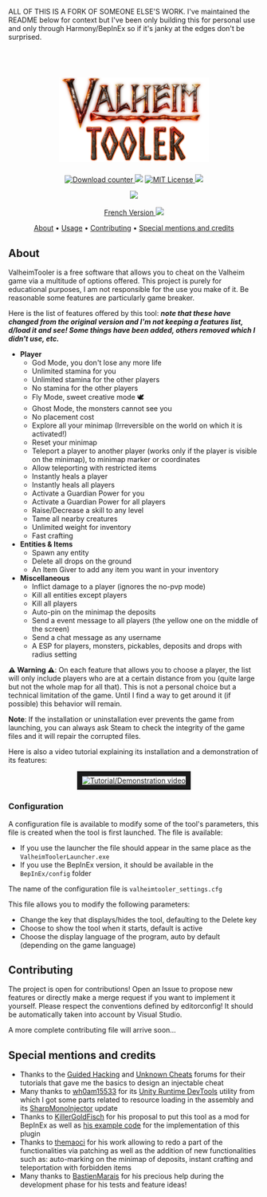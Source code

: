 ALL OF THIS IS A FORK OF SOMEONE ELSE'S WORK. I've maintained the README below for context but I've been only building this for personal use and only through Harmony/BepInEx so if it's janky at the edges don't be surprised.

<h1 align="center">
  <br>
  <img src="./docs/images/valheimtooler_logo.png" alt="Valheim Tooler" width="300">
</h1>

<p align="center">
  <a href="https://github.com/Astropilot/ValheimTooler/releases">
    <img src="https://img.shields.io/github/downloads/Astropilot/ValheimTooler/total"
         alt="Download counter">
  </a>
  <img src="https://img.shields.io/github/v/tag/Astropilot/ValheimTooler">
  <a href="https://github.com/Astropilot/ValheimTooler/blob/master/LICENSE">
    <img src="https://img.shields.io/github/license/Astropilot/ValheimTooler"
         alt="MIT License">
  </a>
  <img src="https://img.shields.io/badge/Made%20with-%E2%9D%A4%EF%B8%8F-red.svg">
</p>
<p align="center">
  <a href="https://discord.gg/y2wbG5uQ7y">
    <img src="https://discord.com/assets/f8389ca1a741a115313bede9ac02e2c0.svg" height="60">
  </a>
</p>

<p align="center">
    <a href="./README-FR.md">French Version <img src="https://cdn.countryflags.com/thumbs/france/flag-800.png" height="16"></a>
</p>

<p align="center">
  <a href="#about">About</a> •
  <a href="#usage">Usage</a> •
  <a href="#contributing">Contributing</a> •
  <a href="#special-mentions-and-credits">Special mentions and credits</a>
</p>

## About

ValheimTooler is a free software that allows you to cheat on the Valheim game via a multitude of options offered. This project is purely for educational purposes, I am not responsible for the use you make of it. Be reasonable some features are particularly game breaker.

Here is the list of features offered by this tool:
***note that these have changed from the original version and I'm not keeping a features list, d/load it and see! Some things have been added, others removed which I didn't use, etc.***

* **Player** 
  * God Mode, you don't lose any more life
  * Unlimited stamina for you
  * Unlimited stamina for the other players
  * No stamina for the other players
  * Fly Mode, sweet creative mode 🕊️
  * Ghost Mode, the monsters cannot see you
  * No placement cost
  * Explore all your minimap (Irreversible on the world on which it is activated!)
  * Reset your minimap
  * Teleport a player to another player (works only if the player is visible on the minimap), to minimap marker or coordinates
  * Allow teleporting with restricted items
  * Instantly heals a player
  * Instantly heals all players
  * Activate a Guardian Power for you
  * Activate a Guardian Power for all players
  * Raise/Decrease a skill to any level
  * Tame all nearby creatures
  * Unlimited weight for inventory
  * Fast crafting
* **Entities & Items**
  * Spawn any entity
  * Delete all drops on the ground
  * An Item Giver to add any item you want in your inventory
* **Miscellaneous**
  * Inflict damage to a player (ignores the no-pvp mode)
  * Kill all entities except players
  * Kill all players
  * Auto-pin on the minimap the deposits
  * Send a event message to all players (the yellow one on the middle of the screen)
  * Send a chat message as any username
  * A ESP for players, monsters, pickables, deposits and drops with radius setting

**⚠️ Warning ⚠️**: On each feature that allows you to choose a player, the list will only include players who are at a certain distance from you (quite large but not the whole map for all that). This is not a personal choice but a technical limitation of the game. Until I find a way to get around it (if possible) this behavior will remain.

**Note**: If the installation or uninstallation ever prevents the game from launching, you can always ask Steam to check the integrity of the game files and it will repair the corrupted files.

Here is also a video tutorial explaining its installation and a demonstration of its features:

<p align="center">
<a href="https://www.youtube.com/watch?feature=player_embedded&v=Xbt0V_1Xt4U" target="_blank">
  <img src="https://img.youtube.com/vi/Xbt0V_1Xt4U/maxresdefault.jpg" width="640" height="360" border="10" alt="Tutorial/Demonstration video">
</a>
</p>

### Configuration

A configuration file is available to modify some of the tool's parameters, this file is created when the tool is first launched.
The file is available:
- If you use the launcher the file should appear in the same place as the `ValheimToolerLauncher.exe`
- If you use the BepInEx version, it should be available in the `BepInEx/config` folder

The name of the configuration file is `valheimtooler_settings.cfg`

This file allows you to modify the following parameters:
- Change the key that displays/hides the tool, defaulting to the Delete key
- Choose to show the tool when it starts, default is active
- Choose the display language of the program, auto by default (depending on the game language)

## Contributing

The project is open for contributions! Open an Issue to propose new features or directly make a merge request if you want to implement it yourself. Please respect the conventions defined by editorconfig! It should be automatically taken into account by Visual Studio.

A more complete contributing file will arrive soon...

## Special mentions and credits

* Thanks to the [Guided Hacking](https://guidedhacking.com/threads/how-to-hack-unity-games-using-mono-injection-tutorial.11674/) and [Unknown Cheats](https://www.unknowncheats.me/forum/unity/285864-beginners-guide-hacking-unity-games.html) forums for their tutorials that gave me the basics to design an injectable cheat
* Many thanks to [wh0am15533](https://github.com/wh0am15533) for its [Unity Runtime DevTools](https://www.unknowncheats.me/forum/unity/388951-unity-runtime-devtools-v1-01-a.html) utility from which I got some parts related to resource loading in the assembly and its [SharpMonoInjector](https://github.com/wh0am15533/SharpMonoInjector) update
* Thanks to [KillerGoldFisch](https://github.com/KillerGoldFisch) for his proposal to put this tool as a mod for BepInEx as well as [his example code](https://github.com/KillerGoldFisch/ValheimToolerLoaderMod) for the implementation of this plugin
* Thanks to [themaoci](https://github.com/themaoci) for his work allowing to redo a part of the functionalities via patching as well as the addition of new functionalities such as: auto-marking on the minimap of deposits, instant crafting and teleportation with forbidden items
* Many thanks to [BastienMarais](https://github.com/BastienMarais) for his precious help during the development phase for his tests and feature ideas!

